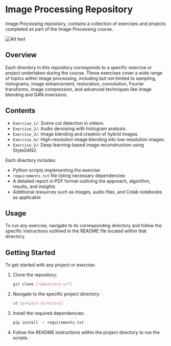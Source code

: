 # Image Processing Repository

Image Processing repository, contains a collection of exercises and projects completed as part of the Image Processing course.

![Alt text](https://miro.medium.com/v2/resize:fit:1400/1*ExWYZTbJ7f6p6pvdg8RkWA.png)

## Overview

Each directory in this repository corresponds to a specific exercise or project undertaken during the course. These exercises cover a wide range of topics within image processing, including but not limited to sampling, histograms, image enhancement, restoration, convolution, Fourier transforms, image compression, and advanced techniques like image blending and GAN inversions.

## Contents

- `Exercise_1/`: Scene cut detection in videos.
- `Exercise_2/`: Audio denoising with histogram analysis.
- `Exercise_3/`: Image blending and creation of hybrid images.
- `Exercise_4/`: High-resolution image blending into low-resolution images.
- `Exercise_5/`: Deep learning-based image reconstruction using StyleGAN2.

Each directory includes:

- Python scripts implementing the exercise
- `requirements.txt` file listing necessary dependencies
- A detailed report in PDF format outlining the approach, algorithm, results, and insights
- Additional resources such as images, audio files, and Colab notebooks as applicable

## Usage

To run any exercise, navigate to its corresponding directory and follow the specific instructions outlined in the README file located within that directory.

## Getting Started

To get started with any project or exercise:

1. Clone the repository:
   ```bash
   git clone [repository-url]
   ```
2. Navigate to the specific project directory:
   ```bash
   cd [project-directory]
   ```
3. Install the required dependencies:
   ```bash
   pip install -r requirements.txt
   ```
4. Follow the README instructions within the project directory to run the scripts.
